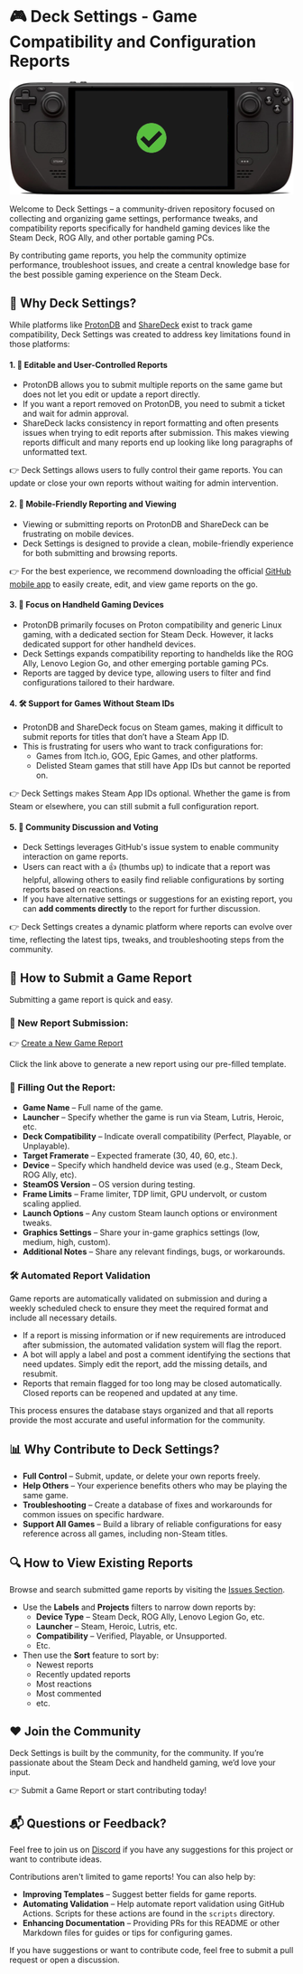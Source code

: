 # 🎮 Deck Settings - Game Compatibility and Configuration Reports

![DeckVerified](./docs/images/DeckVerified.png)

Welcome to Deck Settings – a community-driven repository focused on collecting and organizing game settings, performance tweaks, and compatibility reports specifically for handheld gaming devices like the Steam Deck, ROG Ally, and other portable gaming PCs.

By contributing game reports, you help the community optimize performance, troubleshoot issues, and create a central knowledge base for the best possible gaming experience on the Steam Deck.

## 🚀 Why Deck Settings?

While platforms like [ProtonDB](https://www.protondb.com/) and [ShareDeck](https://sharedeck.games/) exist to track game compatibility, Deck Settings was created to address key limitations found in those platforms:

#### 1. 🔄 Editable and User-Controlled Reports

- ProtonDB allows you to submit multiple reports on the same game but does not let you edit or update a report directly.
- If you want a report removed on ProtonDB, you need to submit a ticket and wait for admin approval.
- ShareDeck lacks consistency in report formatting and often presents issues when trying to edit reports after submission. This makes viewing reports difficult and many reports end up looking like long paragraphs of unformatted text.

👉 Deck Settings allows users to fully control their game reports. You can update or close your own reports without waiting for admin intervention.

#### 2. 📱 Mobile-Friendly Reporting and Viewing

- Viewing or submitting reports on ProtonDB and ShareDeck can be frustrating on mobile devices.
- Deck Settings is designed to provide a clean, mobile-friendly experience for both submitting and browsing reports.

👉 For the best experience, we recommend downloading the official [GitHub mobile app](https://github.com/mobile) to easily create, edit, and view game reports on the go.

#### 3. 🎯 Focus on Handheld Gaming Devices

- ProtonDB primarily focuses on Proton compatibility and generic Linux gaming, with a dedicated section for Steam Deck. However, it lacks dedicated support for other handheld devices.
- Deck Settings expands compatibility reporting to handhelds like the ROG Ally, Lenovo Legion Go, and other emerging portable gaming PCs.
- Reports are tagged by device type, allowing users to filter and find configurations tailored to their hardware.

#### 4. 🛠️ Support for Games Without Steam IDs

- ProtonDB and ShareDeck focus on Steam games, making it difficult to submit reports for titles that don’t have a Steam App ID.
- This is frustrating for users who want to track configurations for:
  - Games from Itch.io, GOG, Epic Games, and other platforms.
  - Delisted Steam games that still have App IDs but cannot be reported on.

👉 Deck Settings makes Steam App IDs optional. Whether the game is from Steam or elsewhere, you can still submit a full configuration report.

#### 5. 💬 Community Discussion and Voting

- Deck Settings leverages GitHub's issue system to enable community interaction on game reports.
- Users can react with a 👍 (thumbs up) to indicate that a report was helpful, allowing others to easily find reliable configurations by sorting reports based on reactions.
- If you have alternative settings or suggestions for an existing report, you can **add comments directly** to the report for further discussion.

👉 Deck Settings creates a dynamic platform where reports can evolve over time, reflecting the latest tips, tweaks, and troubleshooting steps from the community.

## 📝 How to Submit a Game Report

Submitting a game report is quick and easy.

### 📄 New Report Submission:

👉 [Create a New Game Report](https://github.com/DeckSettings/deck-settings-db/issues/new?assignees=&labels=&projects=&template=GAME-REPORT.yml&title=%28Placeholder+-+Issue+title+will+be+automatically+populated+with+the+information+provided+below%29)

Click the link above to generate a new report using our pre-filled template.

### 🔧 Filling Out the Report:

- **Game Name** – Full name of the game.
- **Launcher** – Specify whether the game is run via Steam, Lutris, Heroic, etc.
- **Deck Compatibility** – Indicate overall compatibility (Perfect, Playable, or Unplayable).
- **Target Framerate** – Expected framerate (30, 40, 60, etc.).
- **Device** – Specify which handheld device was used (e.g., Steam Deck, ROG Ally, etc).
- **SteamOS Version** – OS version during testing.
- **Frame Limits** – Frame limiter, TDP limit, GPU undervolt, or custom scaling applied.
- **Launch Options** – Any custom Steam launch options or environment tweaks.
- **Graphics Settings** – Share your in-game graphics settings (low, medium, high, custom).
- **Additional Notes** – Share any relevant findings, bugs, or workarounds.

### 🛠️ Automated Report Validation

Game reports are automatically validated on submission and during a weekly scheduled check to ensure they meet the required format and include all necessary details.

- If a report is missing information or if new requirements are introduced after submission, the automated validation system will flag the report.
- A bot will apply a label and post a comment identifying the sections that need updates. Simply edit the report, add the missing details, and resubmit.
- Reports that remain flagged for too long may be closed automatically. Closed reports can be reopened and updated at any time.

This process ensures the database stays organized and that all reports provide the most accurate and useful information for the community.

## 📊 Why Contribute to Deck Settings?

- **Full Control** – Submit, update, or delete your own reports freely.
- **Help Others** – Your experience benefits others who may be playing the same game.
- **Troubleshooting** – Create a database of fixes and workarounds for common issues on specific hardware.
- **Support All Games** – Build a library of reliable configurations for easy reference across all games, including non-Steam titles.

## 🔍 How to View Existing Reports

Browse and search submitted game reports by visiting the [Issues Section](https://github.com/DeckSettings/deck-settings-db/issues).

- Use the **Labels** and **Projects** filters to narrow down reports by:
  - **Device Type** – Steam Deck, ROG Ally, Lenovo Legion Go, etc.
  - **Launcher** – Steam, Heroic, Lutris, etc.
  - **Compatibility** – Verified, Playable, or Unsupported.
  - Etc.
- Then use the **Sort** feature to sort by:
  - Newest reports
  - Recently updated reports
  - Most reactions
  - Most commented
  - etc.

## ❤️ Join the Community

Deck Settings is built by the community, for the community. If you’re passionate about the Steam Deck and handheld gaming, we’d love your input.

👉 Submit a Game Report or start contributing today!

## 📬 Questions or Feedback?

Feel free to join us on [Discord](https://streamingtech.co.nz/discord) if you have any suggestions for this project or want to contribute ideas.

Contributions aren't limited to game reports! You can also help by:

- **Improving Templates** – Suggest better fields for game reports.
- **Automating Validation** – Help automate report validation using GitHub Actions. Scripts for these actions are found in the `scripts` directory.
- **Enhancing Documentation** – Providing PRs for this README or other Markdown files for guides or tips for configuring games.

If you have suggestions or want to contribute code, feel free to submit a pull request or open a discussion.
